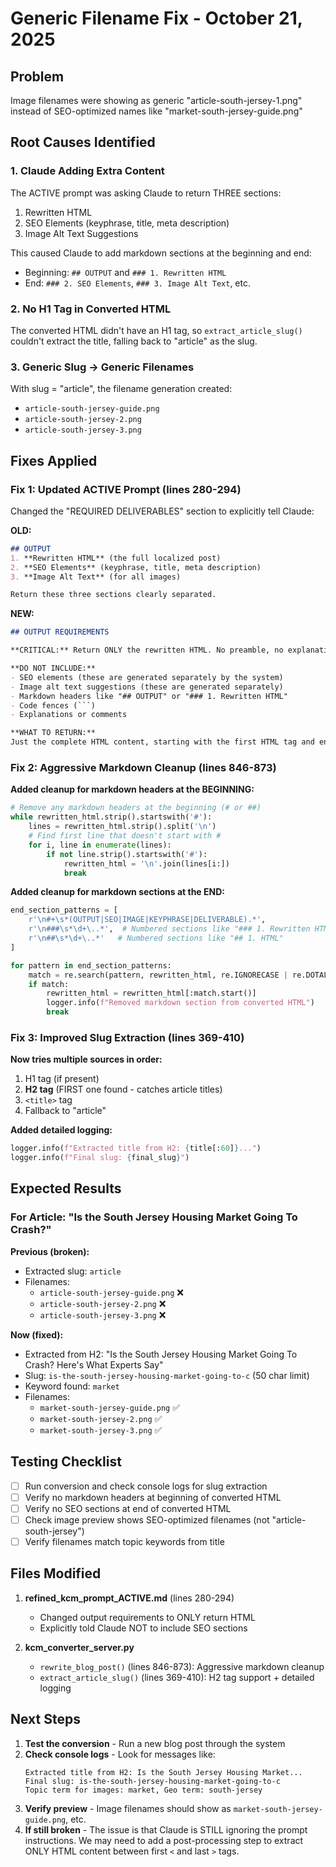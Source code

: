 # Generic Filename Fix - October 21, 2025

## Problem
Image filenames were showing as generic "article-south-jersey-1.png" instead of SEO-optimized names like "market-south-jersey-guide.png"

## Root Causes Identified

### 1. Claude Adding Extra Content
The ACTIVE prompt was asking Claude to return THREE sections:
1. Rewritten HTML
2. SEO Elements (keyphrase, title, meta description)
3. Image Alt Text Suggestions

This caused Claude to add markdown sections at the beginning and end:
- Beginning: `## OUTPUT` and `### 1. Rewritten HTML`
- End: `### 2. SEO Elements`, `### 3. Image Alt Text`, etc.

### 2. No H1 Tag in Converted HTML
The converted HTML didn't have an H1 tag, so `extract_article_slug()` couldn't extract the title, falling back to "article" as the slug.

### 3. Generic Slug → Generic Filenames
With slug = "article", the filename generation created:
- `article-south-jersey-guide.png`
- `article-south-jersey-2.png`
- `article-south-jersey-3.png`

## Fixes Applied

### Fix 1: Updated ACTIVE Prompt (lines 280-294)
Changed the "REQUIRED DELIVERABLES" section to explicitly tell Claude:

**OLD:**
```markdown
## OUTPUT
1. **Rewritten HTML** (the full localized post)
2. **SEO Elements** (keyphrase, title, meta description)
3. **Image Alt Text** (for all images)

Return these three sections clearly separated.
```

**NEW:**
```markdown
## OUTPUT REQUIREMENTS

**CRITICAL:** Return ONLY the rewritten HTML. No preamble, no explanation, no SEO sections, no code fences.

**DO NOT INCLUDE:**
- SEO elements (these are generated separately by the system)
- Image alt text suggestions (these are generated separately)
- Markdown headers like "## OUTPUT" or "### 1. Rewritten HTML"
- Code fences (```)
- Explanations or comments

**WHAT TO RETURN:**
Just the complete HTML content, starting with the first HTML tag and ending with the last HTML tag.
```

### Fix 2: Aggressive Markdown Cleanup (lines 846-873)

**Added cleanup for markdown headers at the BEGINNING:**
```python
# Remove any markdown headers at the beginning (# or ##)
while rewritten_html.strip().startswith('#'):
    lines = rewritten_html.strip().split('\n')
    # Find first line that doesn't start with #
    for i, line in enumerate(lines):
        if not line.strip().startswith('#'):
            rewritten_html = '\n'.join(lines[i:])
            break
```

**Added cleanup for markdown sections at the END:**
```python
end_section_patterns = [
    r'\n#+\s*(OUTPUT|SEO|IMAGE|KEYPHRASE|DELIVERABLE).*',
    r'\n###\s*\d+\..*',  # Numbered sections like "### 1. Rewritten HTML"
    r'\n##\s*\d+\..*'   # Numbered sections like "## 1. HTML"
]

for pattern in end_section_patterns:
    match = re.search(pattern, rewritten_html, re.IGNORECASE | re.DOTALL)
    if match:
        rewritten_html = rewritten_html[:match.start()]
        logger.info(f"Removed markdown section from converted HTML")
        break
```

### Fix 3: Improved Slug Extraction (lines 369-410)

**Now tries multiple sources in order:**
1. H1 tag (if present)
2. **H2 tag** (FIRST one found - catches article titles)
3. `<title>` tag
4. Fallback to "article"

**Added detailed logging:**
```python
logger.info(f"Extracted title from H2: {title[:60]}...")
logger.info(f"Final slug: {final_slug}")
```

## Expected Results

### For Article: "Is the South Jersey Housing Market Going To Crash?"

**Previous (broken):**
- Extracted slug: `article`
- Filenames:
  - `article-south-jersey-guide.png` ❌
  - `article-south-jersey-2.png` ❌
  - `article-south-jersey-3.png` ❌

**Now (fixed):**
- Extracted from H2: "Is the South Jersey Housing Market Going To Crash? Here's What Experts Say"
- Slug: `is-the-south-jersey-housing-market-going-to-c` (50 char limit)
- Keyword found: `market`
- Filenames:
  - `market-south-jersey-guide.png` ✅
  - `market-south-jersey-2.png` ✅
  - `market-south-jersey-3.png` ✅

## Testing Checklist

- [ ] Run conversion and check console logs for slug extraction
- [ ] Verify no markdown headers at beginning of converted HTML
- [ ] Verify no SEO sections at end of converted HTML
- [ ] Check image preview shows SEO-optimized filenames (not "article-south-jersey")
- [ ] Verify filenames match topic keywords from title

## Files Modified

1. **refined_kcm_prompt_ACTIVE.md** (lines 280-294)
   - Changed output requirements to ONLY return HTML
   - Explicitly told Claude NOT to include SEO sections

2. **kcm_converter_server.py**
   - `rewrite_blog_post()` (lines 846-873): Aggressive markdown cleanup
   - `extract_article_slug()` (lines 369-410): H2 tag support + detailed logging

## Next Steps

1. **Test the conversion** - Run a new blog post through the system
2. **Check console logs** - Look for messages like:
   ```
   Extracted title from H2: Is the South Jersey Housing Market...
   Final slug: is-the-south-jersey-housing-market-going-to-c
   Topic term for images: market, Geo term: south-jersey
   ```
3. **Verify preview** - Image filenames should show as `market-south-jersey-guide.png`, etc.
4. **If still broken** - The issue is that Claude is STILL ignoring the prompt instructions. We may need to add a post-processing step to extract ONLY HTML content between first `<` and last `>` tags.
